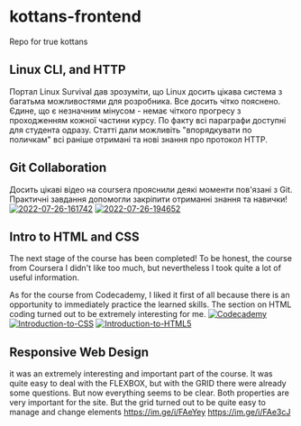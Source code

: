 # kottans-frontend
Repo for true kottans


## Linux CLI, and HTTP
Портал Linux Survival дав зрозуміти, що Linux досить цікава система з багатьма можливостями для розробника. Все досить чітко пояснено. Єдине, що є незначним мінусом - немає чіткого прогресу з проходженням кожної частини курсу. По факту всі параграфи доступні для студента одразу.
Статті дали можливіть "впорядкувати по поличкам" всі раніше отримані та нові знання про протокол HTTP.

## Git Collaboration
Досить цікаві відео на coursera прояснили деякі моменти пов'язані з Git.
Практичні завдання допомогли закріпити отриманні знання та навички!
<a href="https://ibb.co/X4RSK96"><img src="https://i.ibb.co/z5vGB1C/2022-07-26-161742.png" alt="2022-07-26-161742" border="0"></a>
<a href="https://ibb.co/vH9m6mh"><img src="https://i.ibb.co/SPS040c/2022-07-26-194652.png" alt="2022-07-26-194652" border="0"></a>


## Intro to HTML and CSS
The next stage of the course has been completed! To be honest, the course from Coursera I didn't like too much, but nevertheless I took quite a lot of useful information.

As for the course from Codecademy, I liked it first of all because there is an opportunity to immediately practice the learned skills. The section on HTML coding turned out to be extremely interesting for me.
<a href="https://ibb.co/vQwkMrr"><img src="https://i.ibb.co/7RYK0TT/Codecademy.png" alt="Codecademy" border="0"></a>
<a href="https://imgbb.com/"><img src="https://i.ibb.co/TTkpkqV/Introduction-to-CSS.png" alt="Introduction-to-CSS" border="0"></a>
<a href="https://ibb.co/gJxV5mm"><img src="https://i.ibb.co/x6NHpXX/Introduction-to-HTML5.png" alt="Introduction-to-HTML5" border="0"></a>

## Responsive Web Design
it was an extremely interesting and important part of the course. It was quite easy to deal with the FLEXBOX, but with the GRID there were already some questions. But now everything seems to be clear.
Both properties are very important for the site. But the grid turned out to be quite easy to manage and change elements
https://im.ge/i/FAeYey
https://im.ge/i/FAe3cJ
